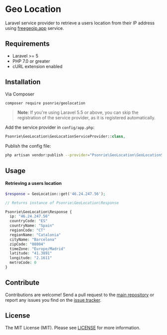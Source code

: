 # Geo Location

Laravel service provider to retrieve a users location from their IP address using [freegeoip.app](https://freegeoip.app/) service.

## Requirements

- Laravel >= 5
- PHP 7.0 or greater
- cURL extension enabled

## Installation

Via Composer

```bash
composer require psonrie/geolocation
```

> **Note**: If you're using Laravel 5.5 or above, you can skip the registration
> of the service provider, as it is registered automatically.

Add the service provider in `config/app.php`:

```php
Psonrie\GeoLocation\GeoLocationServiceProvider::class,
```

Publish the config file:

```bash
php artisan vendor:publish --provider="Psonrie\GeoLocation\GeoLocationServiceProvider"
```

## Usage

#### Retrieving a users location

```php
$response = GeoLocation::get('46.24.247.56');

// Returns instance of Psonrie\GeoLocation\Response

Psonrie\GeoLocation\Response {
  ip: "46.24.247.56"
  countryCode: "ES"
  countryName: "Spain"
  regionCode: "CT"
  regionName: "Catalonia"
  cityName: "Barcelona"
  zipCode: "08004"
  timeZone: "Europe/Madrid"
  latitude: "41.3891"
  longitude: "2.1611"
  metroCode: 0
}
```

## Contribute

Contributions are welcome! Send a pull request to the [main repository](https://github.com/Psonrie/geolocation) or 
report any issues you find on the [issue tracker](https://github.com/Psonrie/geolocation/issues).

## License

The MIT License (MIT). Please see [LICENSE](LICENSE) for more information.
